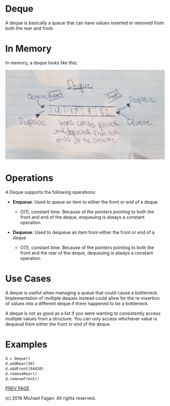 # Deque

A deque is basically a queue that can have values inserted or removed from both the rear and front.

# In Memory

In memory, a deque looks like this:

![Image of Deque in Memory](images/deque_memory.jpg)

# Operations

A Deque supports the following operations:

* **Enqueue**: Used to queue an item to either the front or end of a deque
  * O(1), constant time. Because of the pointers pointing to both the front and end of the deque, enqueuing is always a constant operation.
  
* **Dequeue**: Used to dequeue an item from either the front or end of a deque
  * O(1), constant time. Because of the pointers pointing to both the front and the rear of the deque, dequeuing is always a constant operation.
  
# Use Cases

A deque is useful when managing a queue that could cause a bottleneck. Implementation of multiple deques instead could allow for the re-insertion of values into a different deque if there happened to be a bottleneck.

A deque is not as good as a list if you were wanting to consistently access multiple values from a structure. You can only access whichever value is dequeud from either the front or end of the deque.

# Examples

~~~
d = Deque()
d.addRear(30)
d.addFront(84420)
d.removeRear()
d.removeFront()
~~~

[PREV PAGE](queue.md)

(c) 2018 Michael Fagan. All rights reserved.
